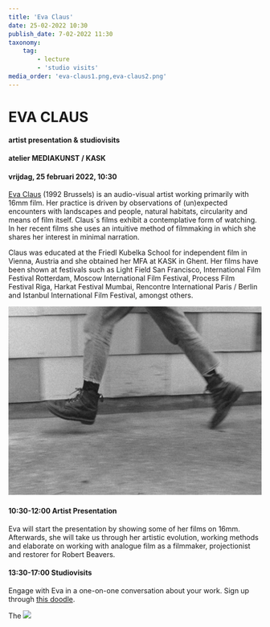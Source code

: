 ```yaml
---
title: 'Eva Claus'
date: 25-02-2022 10:30
publish_date: 7-02-2022 11:30
taxonomy:
    tag:
        - lecture
        - 'studio visits'
media_order: 'eva-claus1.png,eva-claus2.png'
---
```

# EVA CLAUS
#### artist presentation & studiovisits
#### atelier MEDIAKUNST / KASK
#### vrijdag, 25 februari 2022, 10:30
[Eva Claus](https://www.evaclaus.com/) (1992 Brussels) is an audio-visual artist working primarily with 16mm film. Her practice is driven by observations of (un)expected encounters with landscapes and people, natural habitats, circularity and means of film itself. Claus´s films exhibit a contemplative form of watching. In her recent films she uses an intuitive method of filmmaking in which she shares her interest in minimal narration.

Claus was educated at the Friedl Kubelka School for independent film in Vienna, Austria and she obtained her MFA at KASK in Ghent. Her films have been shown at festivals such as Light Field San Francisco, International Film Festival Rotterdam, Moscow International Film Festival, Process Film Festival Riga, Harkat Festival Mumbai, Rencontre International Paris / Berlin and Istanbul International Film Festival, amongst others.

![](eva-claus1.png)

#### 10:30-12:00	Artist Presentation
Eva will start the presentation by showing some of her films on 16mm. Afterwards, she will take us through her artistic evolution, working methods and elaborate on working with analogue film as a filmmaker, projectionist and restorer for Robert Beavers.

#### 13:30-17:00	Studiovisits
Engage with Eva in a one-on-one conversation about your work. Sign up through [this doodle](https://doodle.com/poll/umhvzu2a5sq4u585?utm_source=poll&utm_medium=link).

The
![](eva-claus2.png)
